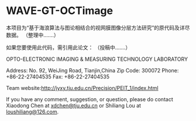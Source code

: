 # WAVE-GT-OCTimage

本项目为“基于海浪算法与图论相结合的视网膜图像分层方法研究”的原代码及详尽数据。
（整理中.......）


如果您要使用此代码，需引用此论文： （投稿中.......）






OPTO-ELECTRONIC IMAGING & MEASURING TECHNOLOGY LABORATORY

Address: No. 92, WeiJing Road, Tianjin,China Zip Code: 300072 Phone: +86-22-27404535 Fax: +86-22-27404535

Team website:http://jyxy.tju.edu.cn/Precision/PEIT_1/index.html

If you have any comment, suggestion, or question, please do contact Xiaodong Chen at xdchen@tju.edu.cn or Shiliang Lou at loushiliang@126.com.
